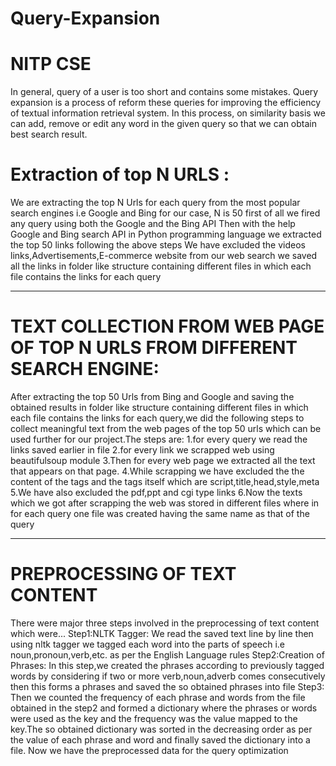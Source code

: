 # Query-Expansion
# NITP CSE

In general, query of a user is too short and contains some mistakes. Query expansion is a process of reform these queries for improving the efficiency of textual information retrieval system. In this process, on similarity basis we can add, remove or edit any word in the given query so that we can obtain best search result.


Extraction of top N URLS :
==========================
We are extracting the top N Urls for each query from the most popular search engines i.e Google and Bing
for our case, N is 50 
first of all we fired any query using both the Google and the Bing API
Then with the help Google and Bing search API in  Python programming language we extracted the top 50 links following the above steps
We have excluded the videos links,Advertisements,E-commerce website from our web search 
we saved all the links in folder like structure containing different files in which each file contains the links for each query

*********************************************************************************************************************

TEXT COLLECTION FROM WEB PAGE OF TOP N URLS FROM DIFFERENT SEARCH ENGINE:
========================================================================
After extracting the top 50 Urls from Bing and Google and saving the obtained results in folder like structure containing different files in which each file contains the links for each query,we did the following steps to collect meaningful text from the web pages of the top 50 urls which can be used further for our project.The steps are:
1.for every query we read the links saved earlier in file 
2.for every link we scrapped web using beautifulsoup  module
3.Then for every web page we extracted all the text that appears on that page.
4.While scrapping we have excluded the the content of the tags and the tags itself which are script,title,head,style,meta
5.We have also excluded the pdf,ppt and cgi type links
6.Now the texts which we got after scrapping the web was stored in different files where in for each query one file was created having the same name as that of the query
********************************************************************************************************************

PREPROCESSING OF TEXT CONTENT
=============================
There were major three steps involved in the preprocessing of text content which were...
Step1:NLTK Tagger:
We read the saved text line by line then using nltk tagger we tagged each word into the parts of speech i.e noun,pronoun,verb,etc. as per the English Language rules
Step2:Creation of Phrases:
In this step,we created the phrases according to previously tagged words by considering if two or more verb,noun,adverb comes consecutively then this forms a phrases and saved the so obtained phrases into file
Step3:
Then we counted the frequency of each phrase and words from the file obtained in the step2 and formed a dictionary where the phrases or words were used as the key and the frequency was the value mapped to the key.The so obtained dictionary was sorted in the decreasing order as per the value of each phrase and word and finally saved the dictionary into a file.
Now we have the preprocessed data  for the query optimization
